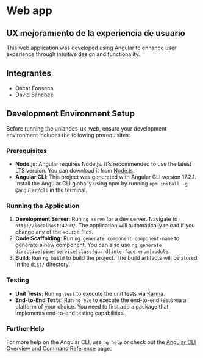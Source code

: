# Web app

## UX mejoramiento de la experiencia de usuario

This web application was developed using Angular to enhance user experience through intuitive design and functionality.

## Integrantes

- Oscar Fonseca
- David Sánchez

## Development Environment Setup

Before running the uniandes_ux_web, ensure your development environment includes the following prerequisites:

### Prerequisites

- **Node.js**: Angular requires Node.js. It's recommended to use the latest LTS version. You can download it from [Node.js](https://nodejs.org/).
- **Angular CLI**: This project was generated with Angular CLI version 17.2.1. Install the Angular CLI globally using npm by running `npm install -g @angular/cli` in the terminal.

### Running the Application

1. **Development Server**: Run `ng serve` for a dev server. Navigate to `http://localhost:4200/`. The application will automatically reload if you change any of the source files.
2. **Code Scaffolding**: Run `ng generate component component-name` to generate a new component. You can also use `ng generate directive|pipe|service|class|guard|interface|enum|module`.
3. **Build**: Run `ng build` to build the project. The build artifacts will be stored in the `dist/` directory.

### Testing

- **Unit Tests**: Run `ng test` to execute the unit tests via [Karma](https://karma-runner.github.io).
- **End-to-End Tests**: Run `ng e2e` to execute the end-to-end tests via a platform of your choice. You need to first add a package that implements end-to-end testing capabilities.

### Further Help

For more help on the Angular CLI, use `ng help` or check out the [Angular CLI Overview and Command Reference](https://angular.io/cli) page.
